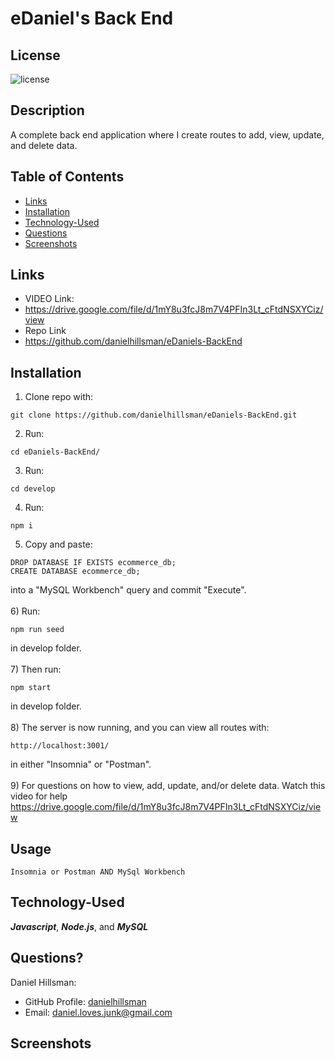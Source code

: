 # eDaniel's Back End

  ## License

  ![license](https://img.shields.io/static/v1?label=license&message=LABD&color=success)
  
  ## Description
  A complete back end application where I create routes to add, view, update, and delete data.
  
  ## Table of Contents
 
  * [Links](#links)
  * [Installation](#installation)
  * [Technology-Used](#technology-used)
  * [Questions](#questions)
  * [Screenshots](#screenshots)

  ## Links
  * VIDEO Link:
  * https://drive.google.com/file/d/1mY8u3fcJ8m7V4PFIn3Lt_cFtdNSXYCiz/view
  * Repo Link
  * https://github.com/danielhillsman/eDaniels-BackEnd
  
  ## Installation
  1) Clone repo with:
  ````
  git clone https://github.com/danielhillsman/eDaniels-BackEnd.git
  ````
  2) Run:
  ````
  cd eDaniels-BackEnd/
  ````
  3) Run:
  ````
  cd develop
  ````
  4) Run:
  ````
  npm i
  ````
  5) Copy and paste:
  ````
  DROP DATABASE IF EXISTS ecommerce_db;
  CREATE DATABASE ecommerce_db;

  ````
  into a "MySQL Workbench" query and commit "Execute".
  <br />
  <br />
  6) Run:
  ````
  npm run seed
  ````
  in develop folder.
  <br />
  <br />
  7) Then run:
  ````
  npm start
  ````
  in develop folder.
  <br />
  <br />
  8) The server is now running, and you can view all routes with:
  ````
  http://localhost:3001/
  ````
  in either "Insomnia" or "Postman".
  <br />
  <br />
  9) For questions on how to view, add, update, and/or delete data. Watch this video for help https://drive.google.com/file/d/1mY8u3fcJ8m7V4PFIn3Lt_cFtdNSXYCiz/view
  ## Usage
  ````
  Insomnia or Postman AND MySql Workbench
  `````
  ## Technology-Used
  
  ***Javascript***, ***Node.js***, and ***MySQL*** 
  
  ## Questions?

Daniel Hillsman: 
  * GitHub Profile: [danielhillsman](https://github.com/danielhillsman)
  * Email: daniel.loves.junk@gmail.com

  ## Screenshots
